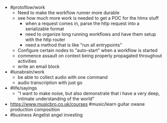 - #protoflow/work
	- Need to make the workflow runner more durable
	- see how much more work is needed to get a POC for the htmx stuff
		- when a request comes in, parse the http request into a serializable format
		- need to organize long running workflows and have them setup with the http router
		- need a method that is like "run all entrypoints"
	- Configure certain nodes to "auto-start" when a workflow is started
	- commence assault on context being properly propagated throughout activities
	- write an email block
- #lunabrain/work
	- be able to collect audio with one command
	- audio transcription with just go
- #life/sayings
	- "I want to make noise, but also demonstrate that i have a very deep, intimate understanding of the world"
- https://www.musicbro.co.uk/courses #music/learn guitar owane production composition
- #business Angelist angel investing